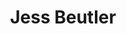 ---
title: Jess Beutler
organization: Humanitarian OpenStreetMap Team
country: USA
image: https://www.hotosm.org/uploads/Screen%20Shot%202018-09-15%20at%2012.29.57.png
talk: "Getting the Best Quality Data from the Start: Tasking Manager and Mapathons"
permalink: /speakers/#jess-beutler
---